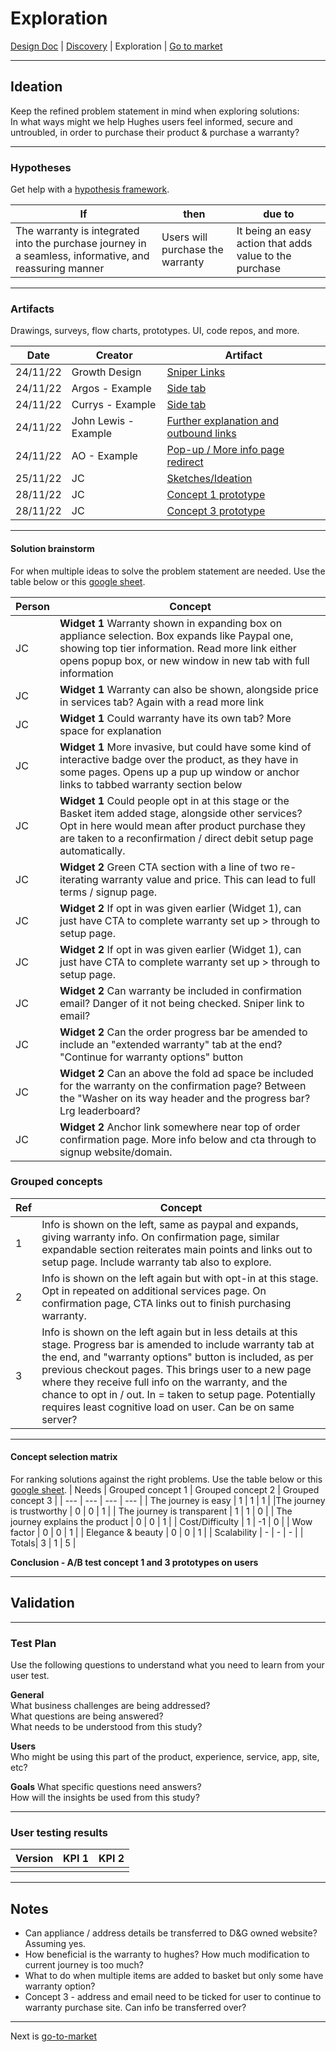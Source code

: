 # Exploration
[Design Doc](/designDoc.md) | [Discovery](/discovery.md) | Exploration | [Go to market](/goToMarket.md)
  
---
## Ideation
Keep the refined problem statement in mind when exploring solutions:  
In what ways might we help Hughes users feel informed, secure and untroubled, in order to purchase their product & purchase a warranty?

---
### Hypotheses
Get help with a [hypothesis framework](https://docs.google.com/forms/d/1YJZIdEaZPN2K59O-gOHGNW2kXPRtLsPwiM32BSd0pHI/edit?usp=sharing).
  
| If | then | due to |
| --- | --- | --- |
| The warranty is integrated into the purchase journey in a seamless, informative, and reassuring manner | Users will purchase the warranty | It being an easy action that adds value to the purchase |
  
---
### Artifacts
Drawings, surveys, flow charts, prototypes. UI, code repos, and more.  

| Date | Creator | Artifact |
| --- | --- | --- |
| 24/11/22 | Growth Design | [Sniper Links](https://growth.design/case-studies/sniper-link) |
| 24/11/22 | Argos - Example | [Side tab](https://www.argos.co.uk/product/7950445?clickPR=plp:1:149) |
| 24/11/22 | Currys - Example | [Side tab](https://www.currys.co.uk/products/hoover-hwash-300-h3w410tagge-nfc-10-kg-1400-spin-washing-machine-graphite-10240395.html) |
| 24/11/22 | John Lewis - Example | [Further explanation and outbound links](https://www.johnlewis.com/bosch-serie-4-wan28281gb-freestanding-washing-machine-8kg-load-1400rpm-spin-white/p5142516) |
| 24/11/22 | AO - Example | [Pop-up / More info page redirect](https://ao.com/product/wth85222gb-bosch-series-4-heat-pump-tumble-dryer-white-84548-126.aspx) |
| 25/11/22 | JC | [Sketches/Ideation](https://www.figma.com/proto/UEk3HJKgCiHUskfMfnct2p/J-Clohessy_D%26G-Stage-2-Test?page-id=14%3A148&node-id=40%3A3072&viewport=325%2C-88%2C0.05&scaling=scale-down) |
| 28/11/22 | JC | [Concept 1 prototype](https://www.figma.com/proto/UEk3HJKgCiHUskfMfnct2p/J-Clohessy_D%26G-Stage-2-Test?page-id=40%3A158&node-id=40%3A2595&viewport=339%2C-361%2C0.2&scaling=scale-down-width&starting-point-node-id=40%3A2595) |
| 28/11/22 | JC | [Concept 3 prototype](https://www.figma.com/proto/UEk3HJKgCiHUskfMfnct2p/J-Clohessy_D%26G-Stage-2-Test?page-id=40%3A158&node-id=46%3A6655&viewport=339%2C-361%2C0.2&scaling=scale-down-width&starting-point-node-id=46%3A6655) |

---
#### Solution brainstorm
For when multiple ideas to solve the problem statement are needed. Use the table below or this [google sheet](https://docs.google.com/spreadsheets/d/1QCye8bQ4Nvg6S0Vlzem7flVsTL73BDOMhGFVaLgBE98/edit?usp=sharing).

| Person | Concept |
| --- | --- |
| JC | **Widget 1** Warranty shown in expanding box on appliance selection. Box expands like Paypal one, showing top tier information. Read more link either opens popup box, or new window in new tab with full information |
| JC | **Widget 1** Warranty can also be shown, alongside price in services tab? Again with a read more link |
| JC | **Widget 1** Could warranty have its own tab? More space for explanation |
| JC | **Widget 1** More invasive, but could have some kind of interactive badge over the product, as they have in some pages. Opens up a pup up window or anchor links to tabbed warranty section below |
| JC | **Widget 1** Could people opt in at this stage or the Basket item added stage, alongside other services? Opt in here would mean after product purchase they are taken to a reconfirmation / direct debit setup page automatically. |
| JC | **Widget 2** Green CTA section  with a line of two re-iterating warranty value and price. This can lead to full terms / signup page.|
| JC | **Widget 2** If opt in was given earlier (Widget 1), can just have CTA to complete warranty set up > through to setup page. |
| JC | **Widget 2** If opt in was given earlier (Widget 1), can just have CTA to complete warranty set up > through to setup page. |
| JC | **Widget 2** Can warranty be included in confirmation email? Danger of it not being checked. Sniper link to email? |
| JC | **Widget 2** Can the order progress bar be amended to include an "extended warranty" tab at the end? "Continue for warranty options" button|
| JC | **Widget 2** Can an above the fold ad space be included for the warranty on the confirmation page? Between the "Washer on its way header and the progress bar? Lrg leaderboard? |
| JC | **Widget 2** Anchor link somewhere near top of order confirmation page. More info below and cta through to signup website/domain. |

### Grouped concepts
| Ref | Concept |
| ---| --- |
| 1 | Info is shown on the left, same as paypal and expands, giving warranty info. On confirmation page, similar expandable section reiterates main points and links out to setup page. Include warranty tab also to explore. |
| 2 | Info is shown on the left again but with opt-in at this stage. Opt in repeated on additional services page. On confirmation page, CTA links out to finish purchasing warranty. |
| 3 | Info is shown on the left again but in less details at this stage. Progress bar is amended to include warranty tab at the end, and "warranty options" button is included, as per previous checkout pages. This brings user to a new page where they receive full info on the warranty, and the chance to opt in / out. In = taken to setup page. Potentially requires least cognitive load on user. Can be on same server? |
  
---
#### Concept selection matrix
For ranking solutions against the right problems. Use the table below or this [google sheet](https://docs.google.com/spreadsheets/d/1QCye8bQ4Nvg6S0Vlzem7flVsTL73BDOMhGFVaLgBE98/edit?usp=sharing).
| Needs | Grouped concept 1 | Grouped concept 2 | Grouped concept 3 |
| --- | --- | --- | --- |
| The journey is easy | 1 | 1 | 1 |
|The journey is trustworthy | 0 | 0 | 1 |
| The journey is transparent | 1 | 1 | 0 |
| The journey explains the product | 0 | 0 | 1 |
| Cost/Difficulty | 1 | -1 | 0 |
| Wow factor | 0 | 0 | 1 |
| Elegance & beauty | 0 | 0 | 1 |
| Scalability | - | - | - |
| Totals| 3 | 1 | 5 |

**Conclusion - A/B test concept 1 and 3 prototypes on users**
  
---
## Validation

---
### Test Plan
Use the following questions to understand what you need to learn from your user test.  

**General**  
What business challenges are being addressed?  
What questions are being answered?  
What needs to be understood from this study?  

**Users**  
Who might be using this part of the product, experience, service, app, site, etc?  

**Goals**
What specific questions need answers?  
How will the insights be used from this study?  

---
### User testing results
| Version | KPI 1 | KPI 2 |
| --- | --- | --- |
|  |  |  |

---
## Notes
- Can appliance / address details be transferred to D&G owned website? Assuming yes. 
- How beneficial is the warranty to hughes? How much modification to current journey is too much?
- What to do when multiple items are added to basket but only some have warranty option?
- Concept 3 - address and email need to be ticked for user to continue to warranty purchase site. Can info be transferred over?

---
Next is [go-to-market](/dist/docs/goToMarket.md)
